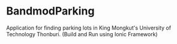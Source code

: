 # BandmodParking
Application for finding parking lots in King Mongkut's University of Technology Thonburi.
(Build and Run using Ionic Framework)
